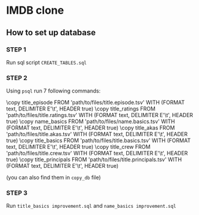 # IMDB clone

## How to set up database

### STEP 1

Run sql script ```CREATE_TABLES.sql```

### STEP 2

Using ```psql``` run 7 following commands:

\copy title_episode FROM 'path/to/files/title.episode.tsv' WITH (FORMAT text, DELIMITER E'\t', HEADER true)
\copy title_ratings FROM 'path/to/files/title.ratings.tsv' WITH (FORMAT text, DELIMITER E'\t', HEADER true)
\copy name_basics FROM 'path/to/files/name.basics.tsv' WITH (FORMAT text, DELIMITER E'\t', HEADER true)
\copy title_akas FROM 'path/to/files/title.akas.tsv' WITH (FORMAT text, DELIMITER E'\t', HEADER true)
\copy title_basics FROM 'path/to/files/title.basics.tsv' WITH (FORMAT text, DELIMITER E'\t', HEADER true)
\copy title_crew FROM 'path/to/files/title.crew.tsv' WITH (FORMAT text, DELIMITER E'\t', HEADER true)
\copy title_principals FROM 'path/to/files/title.principals.tsv' WITH (FORMAT text, DELIMITER E'\t', HEADER true)

(you can also find them in ```copy_db``` file)

### STEP 3

Run ```title_basics improvement.sql``` and ```name_basics improvement.sql```

